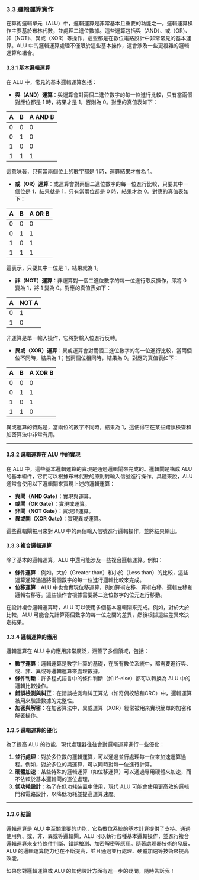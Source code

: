 ### 3.3 邏輯運算實作

在算術邏輯單元（ALU）中，邏輯運算是非常基本且重要的功能之一。邏輯運算操作主要基於布林代數，並處理二進位數據。這些運算包括與（AND）、或（OR）、非（NOT）、異或（XOR）等操作，這些都是在數位電路設計中非常常見的基本運算。ALU 中的邏輯運算處理不僅限於這些基本操作，還會涉及一些更複雜的邏輯運算和組合。

#### 3.3.1 基本邏輯運算

在 ALU 中，常見的基本邏輯運算包括：

- **與（AND）運算**：與運算會對兩個二進位數字的每一位進行比較，只有當兩個對應位都是 1 時，結果才是 1，否則為 0。對應的真值表如下：

| A | B | A AND B |
|---|---|---------|
| 0 | 0 | 0       |
| 0 | 1 | 0       |
| 1 | 0 | 0       |
| 1 | 1 | 1       |

這意味著，只有當兩個位上的數字都是 1 時，運算結果才會為 1。

- **或（OR）運算**：或運算會對兩個二進位數字的每一位進行比較，只要其中一個位是 1，結果就是 1，只有當兩位都是 0 時，結果才為 0。對應的真值表如下：

| A | B | A OR B |
|---|---|--------|
| 0 | 0 | 0      |
| 0 | 1 | 1      |
| 1 | 0 | 1      |
| 1 | 1 | 1      |

這表示，只要其中一位是 1，結果就為 1。

- **非（NOT）運算**：非運算對一個二進位數字的每一位進行取反操作，即將 0 變為 1，將 1 變為 0。對應的真值表如下：

| A | NOT A |
|---|-------|
| 0 | 1     |
| 1 | 0     |

非運算是單一輸入操作，它將對輸入位進行反轉。

- **異或（XOR）運算**：異或運算會對兩個二進位數字的每一位進行比較，當兩個位不同時，結果為 1；當兩個位相同時，結果為 0。對應的真值表如下：

| A | B | A XOR B |
|---|---|---------|
| 0 | 0 | 0       |
| 0 | 1 | 1       |
| 1 | 0 | 1       |
| 1 | 1 | 0       |

異或運算的特點是，當兩位的數字不同時，結果為 1，這使得它在某些錯誤檢查和加密算法中非常有用。

---

#### 3.3.2 邏輯運算在 ALU 中的實現

在 ALU 中，這些基本邏輯運算的實現是通過邏輯閘來完成的。邏輯閘是構成 ALU 的基本組件，它們可以根據布林代數的原則對輸入信號進行操作。具體來說，ALU 通常會使用以下邏輯閘來實現上述的邏輯運算：

- **與閘（AND Gate）**：實現與運算。
- **或閘（OR Gate）**：實現或運算。
- **非閘（NOT Gate）**：實現非運算。
- **異或閘（XOR Gate）**：實現異或運算。

這些邏輯閘被用來對 ALU 中的兩個輸入信號進行邏輯操作，並將結果輸出。

#### 3.3.3 複合邏輯運算

除了基本的邏輯運算，ALU 中還可能涉及一些複合邏輯運算。例如：

- **條件運算**：例如，大於（Greater than）和小於（Less than）的比較，這些運算通常通過將兩個數字的每一位進行邏輯比較來完成。
- **位移運算**：ALU 中也會實現位移運算，例如算術左移、算術右移、邏輯左移和邏輯右移等。這些操作會根據需要將二進位數字的位元進行移動。

在設計複合邏輯運算時，ALU 可以使用多個基本邏輯閘來完成。例如，對於大於比較，ALU 可能會先計算兩個數字的每一位之間的差異，然後根據這些差異來決定結果。

#### 3.3.4 邏輯運算的應用

邏輯運算在 ALU 中的應用非常廣泛，涵蓋了多個領域，包括：

- **數字運算**：邏輯運算是數字計算的基礎，在所有數位系統中，都需要進行與、或、非、異或等邏輯運算來處理數據。
- **條件判斷**：許多程式語言中的條件判斷（如 if-else）都可以轉換為 ALU 中的邏輯比較操作。
- **錯誤檢測與糾正**：在錯誤檢測和糾正算法（如奇偶校驗和CRC）中，邏輯運算被用來驗證數據的完整性。
- **加密與解密**：在加密算法中，異或運算（XOR）經常被用來實現簡單的加密和解密操作。

#### 3.3.5 邏輯運算的優化

為了提高 ALU 的效能，現代處理器往往會對邏輯運算進行一些優化：

1. **並行處理**：對於多位數的邏輯運算，可以通過並行處理每一位來加速運算過程。例如，對於多位的與運算，可以同時對每一位進行計算。
2. **硬體加速**：某些特殊的邏輯運算（如位移運算）可以通過專用硬體來加速，而不依賴於基本邏輯閘的逐位處理。
3. **低功耗設計**：為了在低功耗裝置中使用，現代 ALU 可能會使用更高效的邏輯門和電路設計，以降低功耗並提高運算速度。

---

#### 3.3.6 結論

邏輯運算是 ALU 中至關重要的功能，它為數位系統的基本計算提供了支持。通過使用與、或、非、異或等邏輯閘，ALU 可以執行各種基本邏輯操作，並進行複合邏輯運算來支持條件判斷、錯誤檢測、加密解密等應用。隨著處理器技術的發展，ALU 的邏輯運算能力也在不斷提高，並且通過並行處理、硬體加速等技術來提高效能。

如果您對邏輯運算或 ALU 的其他設計方面有進一步的疑問，隨時告訴我！